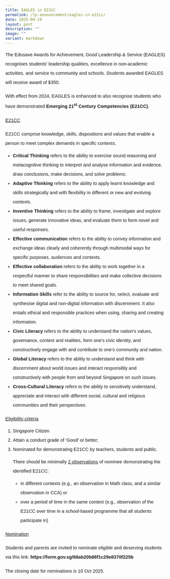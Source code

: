 ```yaml
---
title: EAGLES in E21CC
permalink: /lp-announcement/eagles-in-e21cc/
date: 2025-09-19
layout: post
description: ""
image: ""
variant: markdown
---
```

<p style="margin-top:10px;font-size:14.5px; line-height:2;font-family:sans-serif;"> The Edusave Awards for Achievement, Good Leadership &amp; Service (EAGLES) recognises students' leadership qualities, excellence in non-academic activities, and service to community and schools. Students awarded EAGLES will receive award of $350.</p>

<p style="margin-top:10px;font-size:14.5px; line-height:2;font-family:sans-serif;">With effect from 2024, EAGLES is enhanced to also recognise students who have demonstrated <strong style="font-family:sans-serif;"> Emerging 21<sup style="font-family:sans-serif;">st</sup> Century Competencies (E21CC)</strong>.</p>

<p style="margin-top:10px;font-size:14.5px; line-height:2;font-family:sans-serif;">	<u style="font-family:sans-serif;">E21CC</u></p>

<p style="margin-top:10px;font-size:14.5px; line-height:2;font-family:sans-serif;">E21CC comprise knowledge, skills, dispositions and values that enable a person to meet complex demands in specific contexts.</p>
	
<ul style="margin-top:-5px;">
<li style="font-size:14.5px; line-height:2;font-family:sans-serif;"><strong style="font-family:sans-serif;">Critical Thinking</strong> refers to the ability to exercise sound reasoning and metacognitive thinking to interpret and analyse information and evidence, draw conclusions, make decisions, and solve problems.</li>
<li style="font-size:14.5px; line-height:2;font-family:sans-serif;"><strong style="font-family:sans-serif;">Adaptive Thinking</strong> refers to the ability to apply learnt knowledge and skills
strategically and with flexibility in different or new and evolving contexts.</li>
<li style="font-size:14.5px; line-height:2;font-family:sans-serif;"><strong style="font-family:sans-serif;">Inventive Thinking</strong> refers to the ability to frame, investigate and explore issues, generate innovative ideas, and evaluate them to form novel and useful responses.</li>
<li style="font-size:14.5px; line-height:2;font-family:sans-serif;"><strong style="font-family:sans-serif;">Effective communication</strong> refers to the ability to convey information and exchange ideas clearly and coherently through multimodal ways for specific purposes,
audiences and contexts.</li>
<li style="font-size:14.5px; line-height:2;font-family:sans-serif;"><strong style="font-family:sans-serif;">Effective collaboration</strong> refers to the ability to work together in a respectful manner to share responsibilities and make collective decisions to meet shared goals.</li>
<li style="font-size:14.5px; line-height:2;font-family:sans-serif;"><strong style="font-family:sans-serif;">Information Skills</strong> refer to the ability to source for, select, evaluate and synthesise digital and non-digital information with discernment. It also entails ethical and responsible practices when using, sharing and creating information.</li>
<li style="font-size:14.5px; line-height:2;font-family:sans-serif;"><strong style="font-family:sans-serif;">Civic Literacy</strong> refers to the ability to understand the nation’s values, governance, context and realities, form one’s civic identity, and constructively engage with and contribute to one’s community and nation.</li>
<li style="font-size:14.5px; line-height:2;font-family:sans-serif;"><strong style="font-family:sans-serif;">Global Literacy</strong> refers to the ability to understand and think with discernment about world issues and interact responsibly and constructively with people from and beyond Singapore on such issues.</li>
<li style="font-size:14.5px; line-height:2;font-family:sans-serif;"><strong style="font-family:sans-serif;">Cross-Cultural Literacy</strong> refers to the ability to sensitively understand, appreciate and interact with different social, cultural and religious communities and their perspectives.</li></ul>

<p style="margin-top:10px;font-size:14.5px; line-height:2;font-family:sans-serif;">	<u style="font-family:sans-serif;">Eligibility criteria</u></p>
	
<p style="margin-top:10px;font-size:14.5px; line-height:2;font-family:sans-serif;"></p><ol style="margin-top:-5px;">
<li style="font-size:14.5px; line-height:2;font-family:sans-serif;">Singapore Citizen</li>
<li style="font-size:14.5px; line-height:2;font-family:sans-serif;">Attain a conduct grade of ‘Good’ or better;</li>
<li style="font-size:14.5px; line-height:2;font-family:sans-serif;">Nominated for demonstrating E21CC by teachers, students and public.</li>
	<p style="margin-top:10px;font-size:14.5px; line-height:2;font-family:sans-serif;">There should be minimally <u style="font-family:sans-serif;">2 observations</u> of nominee demonstrating the identified
E21CC:</p>
	<ul style="margin-top:-5px;">
<li style="font-size:14.5px; line-height:2;font-family:sans-serif;">in different contexts (e.g., an observation in Math class, and a similar observation
in CCA) or</li>
<li style="font-size:14.5px; line-height:2;font-family:sans-serif;">over a period of time in the same context (e.g., observation of the E21CC over
time in a school-based programme that all students participate in)</li>
</ul>
</ol>

<p style="margin-top:10px;font-size:14.5px; line-height:2;font-family:sans-serif;">	<u style="font-family:sans-serif;">Nomination</u></p>

	
<p style="margin-top:10px;font-size:14.5px; line-height:2;font-family:sans-serif;">Students and parents are invited to nominate eligible and deserving students via this
link:<a href="https://form.gov.sg/68ab20b88f1c29e8370f225b" style="font-size:14.5px; line-height:1.5;font-family:sans-serif;font-weight:bold;text-decoration: none;"> https://form.gov.sg/68ab20b88f1c29e8370f225b</a></p>
<p style="margin-top:10px;font-size:14.5px; line-height:2;font-family:sans-serif;">The closing date for nominations is 10 Oct 2025.</p>